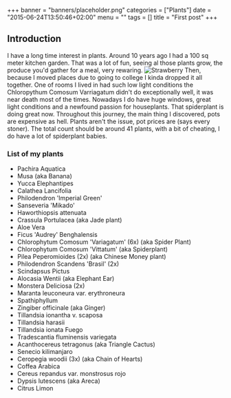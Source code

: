 +++
banner = "banners/placeholder.png"
categories = ["Plants"]
date = "2015-06-24T13:50:46+02:00"
menu = ""
tags = []
title = "First post"
+++

## Introduction

I have a long time interest in plants. Around 10 years ago I had a 100 sq meter kitchen garden. That was a lot of fun, seeing al those plants grow, the produce you'd gather for a meal, very rewaring. ![Strawberry](/images/fulls/\strawberry.jpeg) Then, because I moved places due to going to college I kinda dropped it all together. One of rooms I lived in had such low light conditions the Chloropythum Comosum Varriagatum didn't do exceptionally well, it was near death most of the times. Nowadays I do have huge windows, great light conditions and a newfound passion for houseplants.  That spiderplant is doing great now. Throughout this journey, the main thing I discovered, pots are expensive as hell. Plants aren't the issue, pot prices are (says every stoner). The total count should be around 41 plants, with a bit of cheating, I do have a lot of spiderplant babies.

### List of my plants
* Pachira Aquatica
* Musa (aka Banana)
* Yucca Elephantipes
* Calathea Lancifolia
* Philodendron 'Imperial Green'
* Sanseveria 'Mikado' 
* Haworthiopsis attenuata
* Crassula Portulacea (aka Jade plant)
* Aloe Vera 
* Ficus 'Audrey' Benghalensis
* Chlorophytum Comosum 'Variagatum' (6x) (aka Spider Plant)
* Chlorophytum Comosum 'Vittatum'		(aka Spiderplant)
* Pilea Peperomioides (2x)  (aka Chinese Money plant)
* Philodendron Scandens 'Brasil' (2x)
* Scindapsus Pictus
* Alocasia Wentii (aka Elephant Ear)
* Monstera Deliciosa (2x)
* Maranta leuconeura var. erythroneura
* Spathiphyllum
* Zingiber officinale (aka Ginger)
* Tillandsia  ionantha v. scaposa 
* Tillandsia harasii 
* Tillandsia ionata Fuego
* Tradescantia fluminensis variegata
* Acanthocereus tetragonus (aka Triangle Cactus)
* Senecio kilimanjaro
* Ceropegia woodii (3x) (aka Chain of Hearts)
* Coffea Arabica
* Cereus repandus var. monstrosus rojo
* Dypsis lutescens (aka Areca)
* Citrus Limon